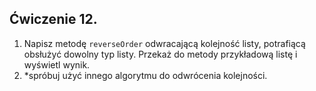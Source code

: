 ## Ćwiczenie 12.

1. Napisz metodę `reverseOrder` odwracającą kolejność listy, potrafiącą obsłużyć dowolny typ listy.
   Przekaż do metody przykładową listę i wyświetl wynik.
2. *spróbuj użyć innego algorytmu do odwrócenia kolejności.